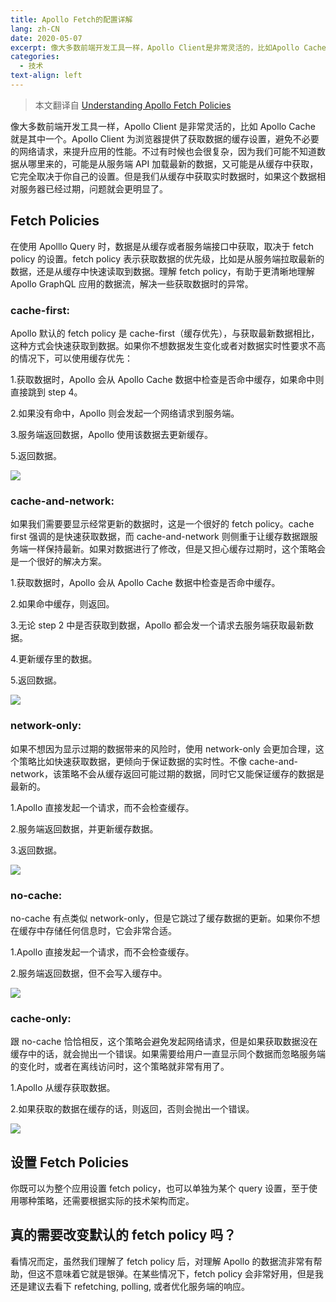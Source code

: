 ```yaml
---
title: Apollo Fetch的配置详解
lang: zh-CN
date: 2020-05-07
excerpt: 像大多数前端开发工具一样，Apollo Client是非常灵活的，比如Apollo Cache就是其中一个。Apollo Client为浏览器提供了获取数据的缓存设置，避免不必要的网络请求，来提升应用的性能。
categories:
  - 技术
text-align: left
---
```


> 本文翻译自 [Understanding Apollo Fetch Policies](https://medium.com/@galen.corey/understanding-apollo-fetch-policies-705b5ad71980)

像大多数前端开发工具一样，Apollo Client 是非常灵活的，比如 Apollo Cache 就是其中一个。Apollo Client 为浏览器提供了获取数据的缓存设置，避免不必要的网络请求，来提升应用的性能。不过有时候也会很复杂，因为我们可能不知道数据从哪里来的，可能是从服务端 API 加载最新的数据，又可能是从缓存中获取，它完全取决于你自己的设置。但是我们从缓存中获取实时数据时，如果这个数据相对服务器已经过期，问题就会更明显了。

## Fetch Policies

在使用 Apolllo Query 时，数据是从缓存或者服务端接口中获取，取决于 fetch policy 的设置。fetch policy 表示获取数据的优先级，比如是从服务端拉取最新的数据，还是从缓存中快速读取到数据。理解 fetch policy，有助于更清晰地理解 Apollo GraphQL 应用的数据流，解决一些获取数据时的异常。

### cache-first:

Apollo 默认的 fetch policy 是 cache-first（缓存优先），与获取最新数据相比，这种方式会快速获取到数据。如果你不想数据发生变化或者对数据实时性要求不高的情况下，可以使用缓存优先：

1.获取数据时，Apollo 会从 Apollo Cache 数据中检查是否命中缓存，如果命中则直接跳到 step 4。

2.如果没有命中，Apollo 则会发起一个网络请求到服务端。

3.服务端返回数据，Apollo 使用该数据去更新缓存。

5.返回数据。

![](https://narol-blog.oss-cn-beijing.aliyuncs.com/blog-img/202404171056143.webp)

### cache-and-network:

如果我们需要要显示经常更新的数据时，这是一个很好的 fetch policy。cache first 强调的是快速获取数据，而 cache-and-network 则侧重于让缓存数据跟服务端一样保持最新。如果对数据进行了修改，但是又担心缓存过期时，这个策略会是一个很好的解决方案。

1.获取数据时，Apollo 会从 Apollo Cache 数据中检查是否命中缓存。

2.如果命中缓存，则返回。

3.无论 step 2 中是否获取到数据，Apollo 都会发一个请求去服务端获取最新数据。

4.更新缓存里的数据。

5.返回数据。

![](https://narol-blog.oss-cn-beijing.aliyuncs.com/blog-img/202404171056145.webp)

### network-only:

如果不想因为显示过期的数据带来的风险时，使用 network-only 会更加合理，这个策略比如快速获取数据，更倾向于保证数据的实时性。不像 cache-and-network，该策略不会从缓存返回可能过期的数据，同时它又能保证缓存的数据是最新的。

1.Apollo 直接发起一个请求，而不会检查缓存。

2.服务端返回数据，并更新缓存数据。

3.返回数据。

![](https://narol-blog.oss-cn-beijing.aliyuncs.com/blog-img/202404171056146.webp)

### no-cache:

no-cache 有点类似 network-only，但是它跳过了缓存数据的更新。如果你不想在缓存中存储任何信息时，它会非常合适。

1.Apollo 直接发起一个请求，而不会检查缓存。

2.服务端返回数据，但不会写入缓存中。

![](https://narol-blog.oss-cn-beijing.aliyuncs.com/blog-img/202404171056147.webp)

### cache-only:

跟 no-cache 恰恰相反，这个策略会避免发起网络请求，但是如果获取数据没在缓存中的话，就会抛出一个错误。如果需要给用户一直显示同个数据而忽略服务端的变化时，或者在离线访问时，这个策略就非常有用了。

1.Apollo 从缓存获取数据。

2.如果获取的数据在缓存的话，则返回，否则会抛出一个错误。

![](https://narol-blog.oss-cn-beijing.aliyuncs.com/blog-img/202404171056148.webp)

## 设置 Fetch Policies

你既可以为整个应用设置 fetch policy，也可以单独为某个 query 设置，至于使用哪种策略，还需要根据实际的技术架构而定。

## 真的需要改变默认的 fetch policy 吗？

看情况而定，虽然我们理解了 fetch policy 后，对理解 Apollo 的数据流非常有帮助，但这不意味着它就是银弹。在某些情况下，fetch policy 会非常好用，但是我还是建议去看下 refetching, polling, 或者优化服务端的响应。
